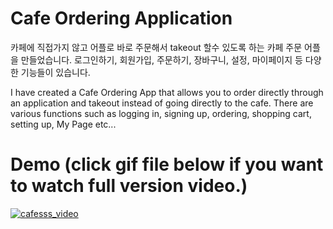 # Cafe Ordering Application 

카페에 직접가지 않고 어플로 바로 주문해서 takeout 할수 있도록 하는 카페 주문 어플을 만들었습니다. 
로그인하기, 회원가입, 주문하기, 장바구니, 설정, 마이페이지 등 다양한 기능들이 있습니다. 

I have created a Cafe Ordering App that allows you to order directly through an application and takeout instead of going directly to the cafe.
There are various functions such as logging in, signing up, ordering, shopping cart, setting up, My Page etc...


# Demo (click gif file below if you want to watch full version video.)
[![cafesss_video](https://user-images.githubusercontent.com/60209292/87304426-c4056e80-c54f-11ea-96e4-34fc3afa73a9.gif)](https://youtu.be/G1nLca-uMS0)
